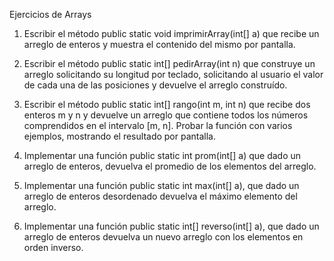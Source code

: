 Ejercicios de Arrays

1. Escribir el método public static void imprimirArray(int[] a) que recibe un arreglo de enteros y muestra el contenido del mismo por pantalla.

2. Escribir el método public static int[] pedirArray(int n) que construye un arreglo solicitando su longitud por teclado, solicitando al usuario el valor de cada una de las posiciones y devuelve el arreglo construído.

3. Escribir el método public static int[] rango(int m, int n) que recibe dos enteros m y n y devuelve un arreglo que contiene todos los números comprendidos en el intervalo [m, n]. Probar la función con varios ejemplos, mostrando el resultado por pantalla.

4. Implementar una función public static int prom(int[] a) que dado un arreglo de enteros, devuelva el promedio de los elementos del arreglo.

5. Implementar una función public static int max(int[] a), que dado un arreglo de enteros desordenado devuelva el máximo elemento del arreglo.

6. Implementar una función public static int[] reverso(int[] a), que dado un arreglo de enteros devuelva un nuevo arreglo con los elementos en orden inverso.
